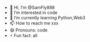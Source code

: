 - 👋 Hi, I’m @SamFly888
- 👀 I’m interested in code
- 🌱 I’m currently learning Python,Web3
- 📫 How to reach me xxx
- 😄 Pronouns: code
- ⚡ Fun fact: all

<!---
SamFly888/SamFly888 is a ✨ special ✨ repository because its `README.md` (this file) appears on your GitHub profile.
You can click the Preview link to take a look at your changes.
--->

